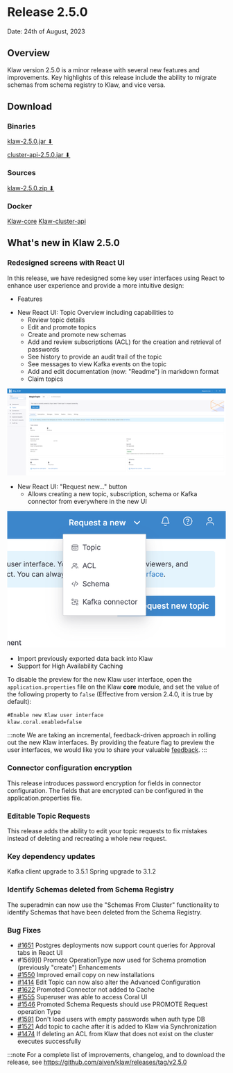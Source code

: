 # Release 2.5.0

Date: 24th of August, 2023

## Overview

Klaw version 2.5.0 is a minor release with several new features and
improvements. Key highlights of this release include the ability to migrate
schemas from schema registry to Klaw, and vice versa.

## Download

### Binaries

[klaw-2.5.0.jar ⬇︎](https://github.com/Aiven-Open/klaw/releases/download/v2.5.0/klaw-2.5.0.jar)

[cluster-api-2.5.0.jar ⬇](https://github.com/Aiven-Open/klaw/releases/download/v2.5.0/cluster-api-2.5.0.jar)

### Sources

[klaw-2.5.0.zip ⬇](https://github.com/Aiven-Open/klaw/archive/refs/tags/v2.5.0.zip)

### Docker
[Klaw-core](https://hub.docker.com/r/aivenoy/klaw-core)
[Klaw-cluster-api](https://hub.docker.com/r/aivenoy/klaw-cluster-api)

## What's new in Klaw 2.5.0

### Redesigned screens with React UI

In this release, we have redesigned some key user interfaces using React
to enhance user experience and provide a more intuitive design:

-   Features
* New React UI: Topic Overview including capabilities to
  * Review topic details
  * Edit and promote topics
  * Create and promote new schemas
  * Add and review subscriptions (ACL) for the creation and retrieval of passwords
  * See history to provide an audit trail of the topic
  * See messages to view Kafka events on the topic
  * Add and edit documentation (now: "Readme") in markdown format
  * Claim topics

![image](../../static/images/klaw-topic-overview-250.png)

* New React UI: "Request new..." button
  * Allows creating a new topic, subscription, schema or Kafka connector from everywhere in the new UI 

![image](../../static/images/release-250-request-new-button.png)

* Import previously exported data back into Klaw
* Support for High Availability Caching

To disable the preview for the new Klaw user interface, open the
`application.properties` file on the Klaw **core** module, and set the
value of the following property to `false` (Effective from version 2.4.0, it
is true by default):

    #Enable new Klaw user interface
    klaw.coral.enabled=false

:::note
We are taking an incremental, feedback-driven approach in rolling out
the new Klaw interfaces. By providing the feature flag to preview the user
interfaces, we would like you to share your valuable
[feedback](https://github.com/aiven/klaw/issues/new?assignees=&labels=&template=03_feature.md).
:::

### Connector configuration encryption
This release introduces password encryption for fields in connector configuration.
The fields that are encrypted can be configured in the application.properties file.

### Editable Topic Requests
This release adds the ability to edit your topic requests to fix mistakes instead of deleting and recreating a whole new request.

### Key dependency updates
Kafka client upgrade to 3.5.1
Spring upgrade to 3.1.2

### Identify Schemas deleted from Schema Registry
The superadmin can now use the "Schemas From Cluster" functionality to identify Schemas that have been deleted from the Schema Registry.


### Bug Fixes

- [#1651](https://github.com/Aiven-Open/klaw/pull/1651) Postgres deployments now support count queries for Approval tabs in React UI
- #1569]() Promote OperationType now used for Schema promotion (previously "create")
  Enhancements
- [#1550](https://github.com/Aiven-Open/klaw/pull/1550) Improved email copy on new installations
- [#1414](https://github.com/Aiven-Open/klaw/pull/1414) Edit Topic can now also alter the Advanced Configuration
- [#1622](https://github.com/Aiven-Open/klaw/pull/1622) Promoted Connector not added to Cache
- [#1555](https://github.com/Aiven-Open/klaw/pull/1555) Superuser was able to access Coral UI
- [#1546](https://github.com/Aiven-Open/klaw/pull/1546) Promoted Schema Requests should use PROMOTE Request operation Type
- [#1591](https://github.com/Aiven-Open/klaw/pull/1591) Don't load users with empty passwords when auth type DB
- [#1521](https://github.com/Aiven-Open/klaw/pull/1521) Add topic to cache after it is added to Klaw via Synchronization
- [#1474](https://github.com/Aiven-Open/klaw/pull/1474) If deleting an ACL from Klaw that does not exist on the cluster executes successfully


:::note
For a complete list of improvements, changelog, and to download the
release, see <https://github.com/aiven/klaw/releases/tag/v2.5.0>